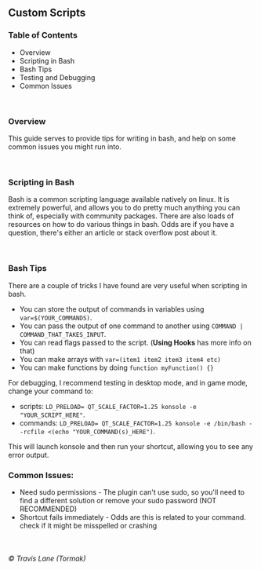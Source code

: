 ## Custom Scripts

### Table of Contents
 - Overview
 - Scripting in Bash
 - Bash Tips
 - Testing and Debugging
 - Common Issues

<br/>

### Overview
This guide serves to provide tips for writing in bash, and help on some common issues you might run into.

<br/>

### Scripting in Bash
Bash is a common scripting language available natively on linux. It is extremely powerful, and allows you to do pretty much anything you can think of, especially with community packages. There are also loads of resources on how to do various things in bash. Odds are if you have a question, there's either an article or stack overflow post about it.

<br/>

### Bash Tips
There are a couple of tricks I have found are very useful when scripting in bash. 

 - You can store the output of commands in variables using `var=$(YOUR_COMMANDS)`.
 - You can pass the output of one command to another using `COMMAND | COMMAND_THAT_TAKES_INPUT`.
 - You can read flags passed to the script. (**Using Hooks** has more info on that)
 - You can make arrays with `var=(item1 item2 item3 item4 etc)`
 - You can make functions by doing `function myFunction() {}`

For debugging, I recommend testing in desktop mode, and in game mode, change your command to:

 - scripts: `LD_PRELOAD= QT_SCALE_FACTOR=1.25 konsole -e "YOUR_SCRIPT_HERE"`.
 - commands: `LD_PRELOAD= QT_SCALE_FACTOR=1.25 konsole -e /bin/bash --rcfile <(echo "YOUR_COMMAND(s)_HERE")`.

This will launch konsole and then run your shortcut, allowing you to see any error output.
<br/>

### Common Issues:
 - Need sudo permissions - The plugin can't use sudo, so you'll need to find a different solution or remove your sudo password (NOT RECOMMENDED)
 - Shortcut fails immediately - Odds are this is related to your command. check if it might be misspelled or crashing

<br/>

###### © Travis Lane (Tormak)